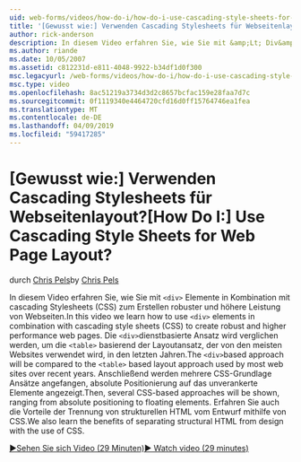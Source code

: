 ```yaml
---
uid: web-forms/videos/how-do-i/how-do-i-use-cascading-style-sheets-for-web-page-layout
title: '[Gewusst wie:] Verwenden Cascading Stylesheets für Webseitenlayout? | Microsoft-Dokumentation'
author: rick-anderson
description: In diesem Video erfahren Sie, wie Sie mit &amp;Lt; Div&amp;Gt; Elemente in Kombination mit cascading Stylesheets (CSS) zum Erstellen von robusten und höhere Leistung Web p...
ms.author: riande
ms.date: 10/05/2007
ms.assetid: c812231d-e811-4048-9922-b34df1d0f300
msc.legacyurl: /web-forms/videos/how-do-i/how-do-i-use-cascading-style-sheets-for-web-page-layout
msc.type: video
ms.openlocfilehash: 8ac51219a3734d3d2c8657bcfac159e28faa7d7c
ms.sourcegitcommit: 0f1119340e4464720cfd16d0ff15764746ea1fea
ms.translationtype: MT
ms.contentlocale: de-DE
ms.lasthandoff: 04/09/2019
ms.locfileid: "59417285"
---
```

# <a name="how-do-i-use-cascading-style-sheets-for-web-page-layout"></a><span data-ttu-id="783c8-104">[Gewusst wie:] Verwenden Cascading Stylesheets für Webseitenlayout?</span><span class="sxs-lookup"><span data-stu-id="783c8-104">[How Do I:] Use Cascading Style Sheets for Web Page Layout?</span></span>

<span data-ttu-id="783c8-105">durch [Chris Pels](https://twitter.com/chrispels)</span><span class="sxs-lookup"><span data-stu-id="783c8-105">by [Chris Pels](https://twitter.com/chrispels)</span></span>

<span data-ttu-id="783c8-106">In diesem Video erfahren Sie, wie Sie mit `<div>` Elemente in Kombination mit cascading Stylesheets (CSS) zum Erstellen robuster und höhere Leistung von Webseiten.</span><span class="sxs-lookup"><span data-stu-id="783c8-106">In this video we learn how to use `<div>` elements in combination with cascading style sheets (CSS) to create robust and higher performance web pages.</span></span> <span data-ttu-id="783c8-107">Die `<div>`dienstbasierte Ansatz wird verglichen werden, um die `<table>` basierend der Layoutansatz, der von den meisten Websites verwendet wird, in den letzten Jahren.</span><span class="sxs-lookup"><span data-stu-id="783c8-107">The `<div>`based approach will be compared to the `<table>` based layout approach used by most web sites over recent years.</span></span> <span data-ttu-id="783c8-108">Anschließend werden mehrere CSS-Grundlage Ansätze angefangen, absolute Positionierung auf das unverankerte Elemente angezeigt.</span><span class="sxs-lookup"><span data-stu-id="783c8-108">Then, several CSS-based approaches will be shown, ranging from absolute positioning to floating elements.</span></span> <span data-ttu-id="783c8-109">Erfahren Sie auch die Vorteile der Trennung von strukturellen HTML vom Entwurf mithilfe von CSS.</span><span class="sxs-lookup"><span data-stu-id="783c8-109">We also learn the benefits of separating structural HTML from design with the use of CSS.</span></span>

[<span data-ttu-id="783c8-110">&#9654;Sehen Sie sich Video (29 Minuten)</span><span class="sxs-lookup"><span data-stu-id="783c8-110">&#9654; Watch video (29 minutes)</span></span>](https://channel9.msdn.com/Blogs/ASP-NET-Site-Videos/how-do-i-use-cascading-style-sheets-for-web-page-layout)
